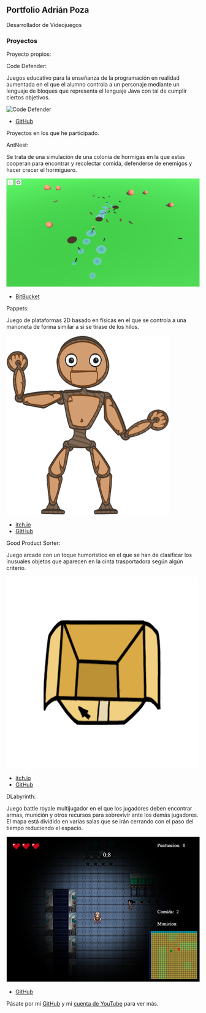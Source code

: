 ## Portfolio Adrián Poza

Desarrollador de Videojuegos 

### Proyectos

Proyecto propios:

Code Defender:

Juegos educativo para la enseñanza de la programación en realidad aumentada en el que el alumno controla a un personaje mediante un lenguaje de bloques que representa el lenguaje Java con tal de cumplir ciertos objetivos.

![Code Defender](images/codedefender.png)
- [GitHub](https://github.com/apozag/code-defender)

Proyectos en los que he participado.  

AntNest:

Se trata de una simulación de una colonia de hormigas en la que estas cooperan para encontrar y recolectar comida, defenderse de enemigos y hacer crecer el hormiguero. 

![AntNest](images/antnest.png)
- [BitBucket](https://bitbucket.org/VictorGonzalezRivera/antnest/src/master/)

Pappets:  

Juego de plataformas 2D basado en físicas en el que se controla a una marioneta de forma similar a si se tirase de los hilos.

![Pappets](images/pappets.png)
- [itch.io](https://glassbeard.itch.io/pappets)  
- [GitHub](https://github.com/GlassBeardTeam/Puppet)  

Good Product Sorter:  

Juego arcade con un toque humorístico en el que se han de clasificar los inusuales objetos que aparecen en la cinta trasportadora según algún criterio.

![Good Product Sorter](images/gps.png)  
- [itch.io](https://glassbeard.itch.io/goodproductsorter)  
- [GitHub](https://github.com/GlassBeardTeam/GoodProductSorter)  

DLabyrinth:  

Juego battle royale multijugador en el que los jugadores deben encontrar armas, munición y otros recursos para sobrevivir ante los demás jugadores. El mapa está dividido en  varias salas que se irán cerrando con el paso del tiempo reduciendo el espacio.

![DLabyrinth](images/dlabyrinth.png)  
- [GitHub](https://github.com/MRxRafi/DLabyrinth_JeR)  


Pásate por mi [GitHub](https://github.com/apozag) y mi [cuenta de YouTube](https://www.youtube.com/channel/UCClrFZQZYE2P-3rf0DiNNRQ) para ver más.  
